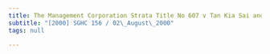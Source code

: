 ```yaml
---
title: The Management Corporation Strata Title No 607 v Tan Kia Sai and Others
subtitle: "[2000] SGHC 156 / 02\_August\_2000"
tags: null

---
```


